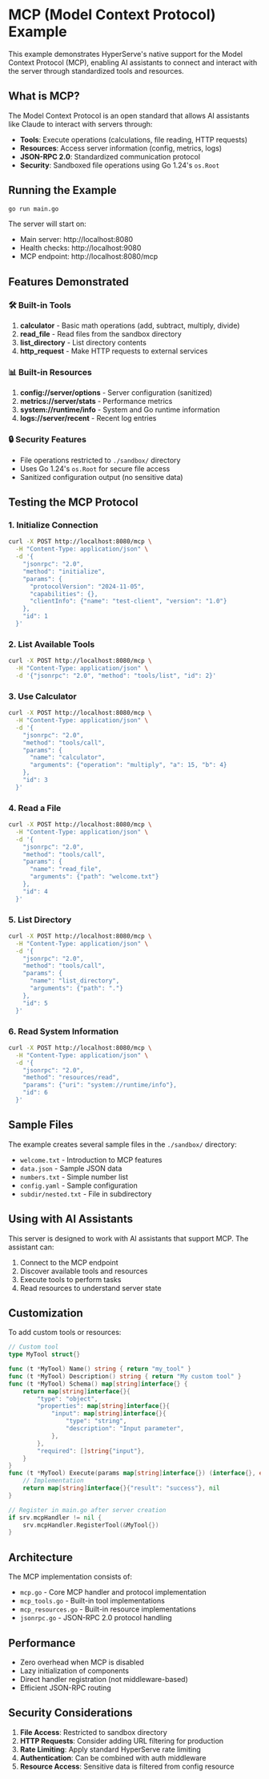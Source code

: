 # MCP (Model Context Protocol) Example

This example demonstrates HyperServe's native support for the Model Context Protocol (MCP), enabling AI assistants to connect and interact with the server through standardized tools and resources.

## What is MCP?

The Model Context Protocol is an open standard that allows AI assistants like Claude to interact with servers through:
- **Tools**: Execute operations (calculations, file reading, HTTP requests)
- **Resources**: Access server information (config, metrics, logs)
- **JSON-RPC 2.0**: Standardized communication protocol
- **Security**: Sandboxed file operations using Go 1.24's `os.Root`

## Running the Example

```bash
go run main.go
```

The server will start on:
- Main server: http://localhost:8080
- Health checks: http://localhost:9080
- MCP endpoint: http://localhost:8080/mcp

## Features Demonstrated

### 🛠️ Built-in Tools
1. **calculator** - Basic math operations (add, subtract, multiply, divide)
2. **read_file** - Read files from the sandbox directory
3. **list_directory** - List directory contents
4. **http_request** - Make HTTP requests to external services

### 📊 Built-in Resources
1. **config://server/options** - Server configuration (sanitized)
2. **metrics://server/stats** - Performance metrics
3. **system://runtime/info** - System and Go runtime information
4. **logs://server/recent** - Recent log entries

### 🔒 Security Features
- File operations restricted to `./sandbox/` directory
- Uses Go 1.24's `os.Root` for secure file access
- Sanitized configuration output (no sensitive data)

## Testing the MCP Protocol

### 1. Initialize Connection
```bash
curl -X POST http://localhost:8080/mcp \
  -H "Content-Type: application/json" \
  -d '{
    "jsonrpc": "2.0",
    "method": "initialize",
    "params": {
      "protocolVersion": "2024-11-05",
      "capabilities": {},
      "clientInfo": {"name": "test-client", "version": "1.0"}
    },
    "id": 1
  }'
```

### 2. List Available Tools
```bash
curl -X POST http://localhost:8080/mcp \
  -H "Content-Type: application/json" \
  -d '{"jsonrpc": "2.0", "method": "tools/list", "id": 2}'
```

### 3. Use Calculator
```bash
curl -X POST http://localhost:8080/mcp \
  -H "Content-Type: application/json" \
  -d '{
    "jsonrpc": "2.0",
    "method": "tools/call",
    "params": {
      "name": "calculator",
      "arguments": {"operation": "multiply", "a": 15, "b": 4}
    },
    "id": 3
  }'
```

### 4. Read a File
```bash
curl -X POST http://localhost:8080/mcp \
  -H "Content-Type: application/json" \
  -d '{
    "jsonrpc": "2.0",
    "method": "tools/call",
    "params": {
      "name": "read_file",
      "arguments": {"path": "welcome.txt"}
    },
    "id": 4
  }'
```

### 5. List Directory
```bash
curl -X POST http://localhost:8080/mcp \
  -H "Content-Type: application/json" \
  -d '{
    "jsonrpc": "2.0",
    "method": "tools/call",
    "params": {
      "name": "list_directory",
      "arguments": {"path": "."}
    },
    "id": 5
  }'
```

### 6. Read System Information
```bash
curl -X POST http://localhost:8080/mcp \
  -H "Content-Type: application/json" \
  -d '{
    "jsonrpc": "2.0",
    "method": "resources/read",
    "params": {"uri": "system://runtime/info"},
    "id": 6
  }'
```

## Sample Files

The example creates several sample files in the `./sandbox/` directory:
- `welcome.txt` - Introduction to MCP features
- `data.json` - Sample JSON data
- `numbers.txt` - Simple number list
- `config.yaml` - Sample configuration
- `subdir/nested.txt` - File in subdirectory

## Using with AI Assistants

This server is designed to work with AI assistants that support MCP. The assistant can:
1. Connect to the MCP endpoint
2. Discover available tools and resources
3. Execute tools to perform tasks
4. Read resources to understand server state

## Customization

To add custom tools or resources:

```go
// Custom tool
type MyTool struct{}

func (t *MyTool) Name() string { return "my_tool" }
func (t *MyTool) Description() string { return "My custom tool" }
func (t *MyTool) Schema() map[string]interface{} { 
    return map[string]interface{}{
        "type": "object",
        "properties": map[string]interface{}{
            "input": map[string]interface{}{
                "type": "string",
                "description": "Input parameter",
            },
        },
        "required": []string{"input"},
    }
}
func (t *MyTool) Execute(params map[string]interface{}) (interface{}, error) {
    // Implementation
    return map[string]interface{}{"result": "success"}, nil
}

// Register in main.go after server creation
if srv.mcpHandler != nil {
    srv.mcpHandler.RegisterTool(&MyTool{})
}
```

## Architecture

The MCP implementation consists of:
- `mcp.go` - Core MCP handler and protocol implementation
- `mcp_tools.go` - Built-in tool implementations
- `mcp_resources.go` - Built-in resource implementations
- `jsonrpc.go` - JSON-RPC 2.0 protocol handling

## Performance

- Zero overhead when MCP is disabled
- Lazy initialization of components
- Direct handler registration (not middleware-based)
- Efficient JSON-RPC routing

## Security Considerations

1. **File Access**: Restricted to sandbox directory
2. **HTTP Requests**: Consider adding URL filtering for production
3. **Rate Limiting**: Apply standard HyperServe rate limiting
4. **Authentication**: Can be combined with auth middleware
5. **Resource Access**: Sensitive data is filtered from config resource